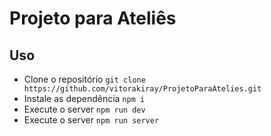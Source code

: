 # Projeto para Ateliês 

## Uso

- Clone o repositório `git clone https://github.com/vitorakiray/ProjetoParaAtelies.git`
- Instale as dependência `npm i`
- Execute o server `npm run dev`
- Execute o server `npm run server`
